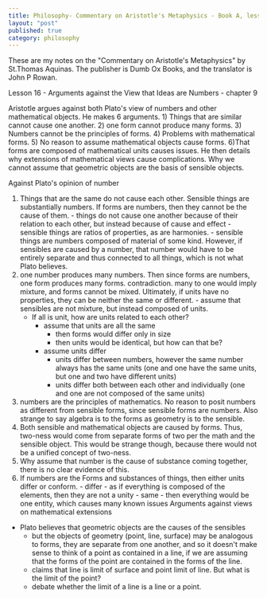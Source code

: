 ```yaml
---
title: Philosophy- Commentary on Aristotle's Metaphysics - Book A, lesson 16
layout: "post"
published: true
category: philosophy
---
```

These are my notes on the "Commentary on Aristotle's Metaphysics" by St.Thomas Aquinas. The publisher is Dumb Ox Books, and the translator is John P Rowan.

Lesson 16 - Arguments against the View that Ideas are Numbers - chapter 9

Aristotle argues against both Plato's view of numbers and other mathematical objects. He makes 6 arguments. 1) Things that are similar cannot cause one another. 2) one form cannot produce many forms. 3) Numbers cannot be the principles of forms. 4) Problems with mathematical forms. 5) No reason to assume mathematical objects cause forms. 6)That forms are composed of mathematical units causes issues. He then details why extensions of mathematical views cause complications. Why we cannot assume that geometric objects are the basis of sensible objects.

Against Plato's opinion of number
  1. Things that are the same do not cause each other. Sensible things are substantially numbers. If forms are numbers, then they cannot be the cause of them.
    - things do not cause one another because of their relation to each other, but instead because of cause and effect
    - sensible things are ratios of properties, as are harmonies.
    - sensible things are numbers composed of material of some kind. However, if sensibles are caused by a number, that number would have to be entirely separate and thus connected to all things, which is not what Plato believes.
  2. one number produces many numbers. Then since forms are numbers, one form produces many forms. contradiction. many to one would imply mixture, and forms cannot be mixed. Ultimately, if units have no properties, they can be neither the same or different. 
    - assume that sensibles are not mixture, but instead composed of units. 
      - If all is unit, how are units related to each other?
        - assume that units are all the same
          - then forms would differ only in size 
          - then units would be identical, but how can that be? 
        - assume units differ
          - units differ between numbers, however the same number always has the same units (one and one have the same units, but one and two have different units)
          - units differ both between each other and individually (one and one are not composed of the same units)
   3. numbers are the principles of mathematics. No reason to posit numbers as different from sensible forms, since sensible forms are numbers. Also strange to say algebra is to the forms as geometry is to the sensible.
   4. Both sensible and mathematical objects are caused by forms. Thus, two-ness would come from separate forms of two per the math and the sensible object. This would be strange though, because there would not be a unified concept of two-ness.  
   5. Why assume that number is the cause of substance coming together, there is no clear evidence of this.
   6. If numbers are the Forms and substances of things, then either units differ or conform.
     - differ - as if everything is composed of the elements, then they are not a unity
     - same - then everything would be one entity, which causes many known issues
Arguments against views on mathematical extensions
  - Plato believes that geometric objects are the causes of the sensibles
    - but the objects of geometry (point, line, surface) may be analogous to forms, they are separate from one another, and so it doesn't make sense to think of a point as contained in a line, if we are assuming that the forms of the point are contained in the forms of the line.
    - claims that line is limit of surface and point limit of line. But what is the limit of the point?
    - debate whether the limit of a line is a line or a point.   